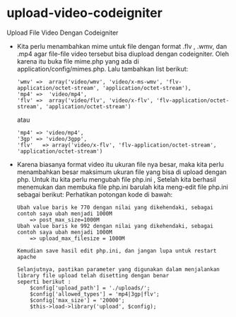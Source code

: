 # upload-video-codeigniter

Upload File Video Dengan Codeigniter
* Kita perlu menambahkan mime untuk file dengan format .flv , .wmv, dan .mp4 agar file-file video tersebut bisa diupload 
  dengan codeigniter. Oleh karena itu buka file mime.php yang ada di application/config/mimes.php.
  Lalu tambahkan list berikut:
  
      'wmv'	=>	array('video/wmv', 'video/x-ms-wmv', 'flv-application/octet-stream', 'application/octet-stream'),
      'mp4'	=>	'video/mp4',
      'flv'	=>	array('video/flv', 'video/x-flv', 'flv-application/octet-stream', 'application/octet-stream')
      
    atau
      
      'mp4' => 'video/mp4',
      '3gp' => 'video/3gpp',
      'flv'   => array('video/x-flv', 'flv-application/octet-stream', 'application/octet-stream')
      
* Karena biasanya format video itu ukuran file nya besar, maka kita perlu menambahkan besar maksimum ukuran file yang 
  bisa di upload dengan php. Untuk itu kita perlu mengubah file php.ini , 
      Setelah kita berhasil menemukan dan membuka file php.ini barulah kita meng-edit file php.ini sebagai berikut:
      Perhatikan potongan kode di bawah:
      
      Ubah value baris ke 770 dengan nilai yang dikehendaki, sebagai contoh saya ubah menjadi 1000M
          => post_max_size=1000M
      Ubah value baris ke 992 dengan nilai yang dikehendaki, sebagai contoh saya ubah menjadi 1000M
          => upload_max_filesize = 1000M
          
      Kemudian save hasil edit php.ini, dan jangan lupa untuk restart apache

      Selanjutnya, pastikan parameter yang digunakan dalam menjalankan library file upload telah disetting dengan benar 
      seperti berikut : 
          $config['upload_path'] = './uploads/';
          $config['allowed_types'] = 'mp4|3gp|flv';
          $config['max_size'] = '20000';  
          $this->load->library('upload', $config);
  
